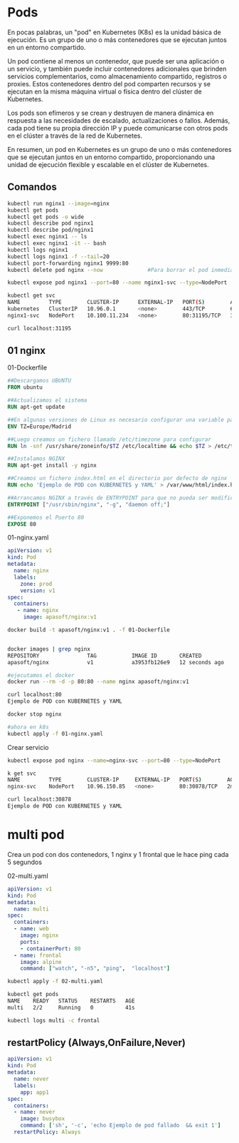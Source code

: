 # Pods
En pocas palabras, un "pod" en Kubernetes (K8s) es la unidad básica de ejecución. Es un grupo de uno o más contenedores que se ejecutan juntos en un entorno compartido.

Un pod contiene al menos un contenedor, que puede ser una aplicación o un servicio, y también puede incluir contenedores adicionales que brinden servicios complementarios, como almacenamiento compartido, registros o proxies. Estos contenedores dentro del pod comparten recursos y se ejecutan en la misma máquina virtual o física dentro del clúster de Kubernetes.

Los pods son efímeros y se crean y destruyen de manera dinámica en respuesta a las necesidades de escalado, actualizaciones o fallos. Además, cada pod tiene su propia dirección IP y puede comunicarse con otros pods en el clúster a través de la red de Kubernetes.

En resumen, un pod en Kubernetes es un grupo de uno o más contenedores que se ejecutan juntos en un entorno compartido, proporcionando una unidad de ejecución flexible y escalable en el clúster de Kubernetes.
## Comandos

```sh
kubectl run nginx1 --image=nginx
kubectl get pods
kubectl get pods -o wide
kubectl describe pod nginx1
kubectl describe pod/nginx1
kubectl exec nginx1 -- ls
kubectl exec nginx1 -it -- bash
kubectl logs nginx1
kubectl logs nginx1 -f --tail=20
kubectl port-forwarding nginx1 9999:80
kubectl delete pod nginx --now              #Para borrar el pod inmediatamente
```

```sh
kubectl expose pod nginx1 --port=80 --name nginx1-svc --type=NodePort

kubectl get svc                 
NAME         TYPE        CLUSTER-IP      EXTERNAL-IP   PORT(S)        AGE
kubernetes   ClusterIP   10.96.0.1       <none>        443/TCP        60d
nginx1-svc   NodePort    10.100.11.234   <none>        80:31195/TCP   35s

curl localhost:31195
```

## 01 nginx
01-Dockerfile
```dockerfile
##Descargamos UBUNTU
FROM ubuntu

##Actualizamos el sistema
RUN apt-get update

##En algunas versiones de Linux es necesario configurar una variable para el TIMEZONE
ENV TZ=Europe/Madrid

##Luego creamos un fichero llamado /etc/timezone para configurar 
RUN ln -snf /usr/share/zoneinfo/$TZ /etc/localtime && echo $TZ > /etc/timezone

##Instalamos NGINX
RUN apt-get install -y nginx

##Creamos un fichero index.html en el directorio por defecto de nginx
RUN echo 'Ejemplo de POD con KUBERNETES y YAML' > /var/www/html/index.html

##Arrancamos NGINX a través de ENTRYPOINT para que no pueda ser modificado en la creación del contenedor
ENTRYPOINT ["/usr/sbin/nginx", "-g", "daemon off;"]

##Exponemos el Puerto 80
EXPOSE 80
```
01-nginx.yaml 
```yaml
apiVersion: v1
kind: Pod
metadata:
  name: nginx
  labels:
    zone: prod
    version: v1
spec:
  containers:
   - name: nginx   
     image: apasoft/nginx:v1
```

```sh
docker build -t apasoft/nginx:v1 . -f 01-Dockerfile


docker images | grep nginx
REPOSITORY               TAG           IMAGE ID       CREATED          SIZE
apasoft/nginx            v1            a3953fb126e9   12 seconds ago   163MB

#ejecutamos el docker
docker run --rm -d -p 80:80 --name nginx apasoft/nginx:v1

curl localhost:80
Ejemplo de POD con KUBERNETES y YAML

docker stop nginx

#ahora en k8s
kubectl apply -f 01-nginx.yaml 

```

Crear servicio
```sh
kubectl expose pod nginx --name=nginx-svc --port=80 --type=NodePort

k get svc              
NAME         TYPE        CLUSTER-IP     EXTERNAL-IP   PORT(S)        AGE
nginx-svc    NodePort    10.96.150.85   <none>        80:30878/TCP   2m44s

curl localhost:30878
Ejemplo de POD con KUBERNETES y YAML

```


# multi pod

Crea un pod con dos contenedors, 1 nginx y 1 frontal que le hace ping cada 5 segundos

02-multi.yaml
```yaml
apiVersion: v1
kind: Pod
metadata:
  name: multi
spec:
  containers:
  - name: web
    image: nginx
    ports:
    - containerPort: 80  
  - name: frontal
    image: alpine
    command: ["watch", "-n5", "ping",  "localhost"]
```

```sh
kubectl apply -f 02-multi.yaml 

kubectl get pods
NAME    READY   STATUS    RESTARTS   AGE
multi   2/2     Running   0          41s

kubectl logs multi -c frontal
```


## restartPolicy (Always,OnFailure,Never)

```yaml
apiVersion: v1
kind: Pod
metadata:
  name: never
  labels:
    app: app1
spec:
  containers:
  - name: never
    image: busybox
    command: ['sh', '-c', 'echo Ejemplo de pod fallado  && exit 1']
  restartPolicy: Always
```